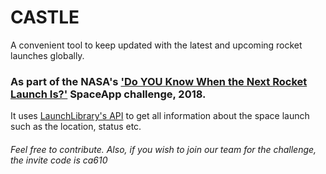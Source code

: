 # CASTLE
A convenient tool to keep updated with the latest and upcoming rocket launches globally.

### As part of the NASA's ['Do YOU Know When the Next Rocket Launch Is?'](https://2018.spaceappschallenge.org/challenges/can-you-build/when-next-rocket-launch/details) SpaceApp challenge, 2018.


It uses [LaunchLibrary's API](https://launchlibrary.net/) to get all information about the space launch such as the location, status etc.


###### Feel free to contribute. Also, if you wish to join our team for the challenge, the invite code is ca610
